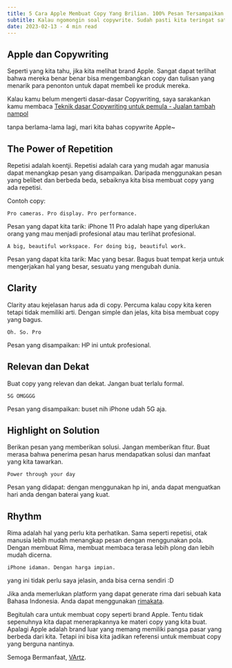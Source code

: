 ```yaml
---
title: 5 Cara Apple Membuat Copy Yang Brilian. 100% Pesan Tersampaikan.
subtitle: Kalau ngomongin soal copywrite. Sudah pasti kita teringat satu brand yang sangat terkenal dengan berbagai macam campaign dan jargon-jargon berkelas. Yaitu Apple.
date: 2023-02-13 - 4 min read
---
```


## Apple dan Copywriting

Seperti yang kita tahu, jika kita melihat brand Apple. Sangat dapat terlihat bahwa mereka benar benar bisa mengembangkan copy dan tulisan yang menarik para penonton untuk dapat membeli ke produk mereka.

Kalau kamu belum mengerti dasar-dasar Copywriting, saya sarakankan kamu membaca [Teknik dasar Copywriting untuk pemula - Jualan tambah nampol](./copywriting-untuk-pemula)

tanpa berlama-lama lagi, mari kita bahas copywrite Apple~

## The Power of Repetition

Repetisi adalah koentji. Repetisi adalah cara yang mudah agar manusia dapat menangkap pesan yang disampaikan. Daripada menggunakan pesan yang belibet dan berbeda beda, sebaiknya kita bisa membuat copy yang ada repetisi.

Contoh copy:

`Pro cameras. Pro display. Pro performance.`

Pesan yang dapat kita tarik: iPhone 11 Pro adalah hape yang diperlukan orang yang mau menjadi profesional atau mau terlihat profesional.

`A big, beautiful workspace. For doing big, beautiful work.`

Pesan yang dapat kita tarik: Mac yang besar. Bagus buat tempat kerja untuk mengerjakan hal yang besar, sesuatu yang mengubah dunia.

## Clarity

Clarity atau kejelasan harus ada di copy. Percuma kalau copy kita keren tetapi tidak memiliki arti. Dengan simple dan jelas, kita bisa membuat copy yang bagus.

`Oh. So. Pro`

Pesan yang disampaikan: HP ini untuk profesional.

## Relevan dan Dekat

Buat copy yang relevan dan dekat. Jangan buat terlalu formal.

`5G OMGGGG`

Pesan yang disampaikan: buset nih iPhone udah 5G aja.

## Highlight on Solution

Berikan pesan yang memberikan solusi. Jangan memberikan fitur. Buat merasa bahwa penerima pesan harus mendapatkan solusi dan manfaat yang kita tawarkan.

`Power through your day`

Pesan yang didapat: dengan menggunakan hp ini, anda dapat menguatkan hari anda dengan baterai yang kuat.

## Rhythm

Rima adalah hal yang perlu kita perhatikan. Sama seperti repetisi, otak manusia lebih mudah menangkap pesan dengan menggunakan pola. Dengan membuat Rima, membuat membaca terasa lebih plong dan lebih mudah dicerna.

`iPhone idaman. Dengan harga impian.`

yang ini tidak perlu saya jelasin, anda bisa cerna sendiri :D

Jika anda memerlukan platform yang dapat generate rima dari sebuah kata Bahasa Indonesia. Anda dapat menggunakan [rimakata](http://www.rimakata.com/).

Begitulah cara untuk membuat copy seperti brand Apple. Tentu tidak sepenuhnya kita dapat menerapkannya ke materi copy yang kita buat. Apalagi Apple adalah brand luar yang memang memiliki pangsa pasar yang berbeda dari kita. Tetapi ini bisa kita jadikan referensi untuk membuat copy yang berguna nantinya.

Semoga Bermanfaat, [VArtz](/).
